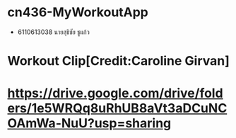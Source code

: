 # cn436-MyWorkoutApp

* 6110613038 นายสุธิชัย ชูแก้ว

# Workout Clip[Credit:Caroline Girvan]
# https://drive.google.com/drive/folders/1e5WRQq8uRhUB8aVt3aDCuNCOAmWa-NuU?usp=sharing
